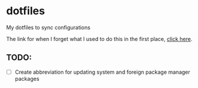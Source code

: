 # dotfiles
My dotfiles to sync configurations

The link for when I forget what I used to do this in the first place, [click here](https://www.atlassian.com/git/tutorials/dotfiles).

## TODO:
- [ ] Create abbreviation for updating system and foreign package manager packages
